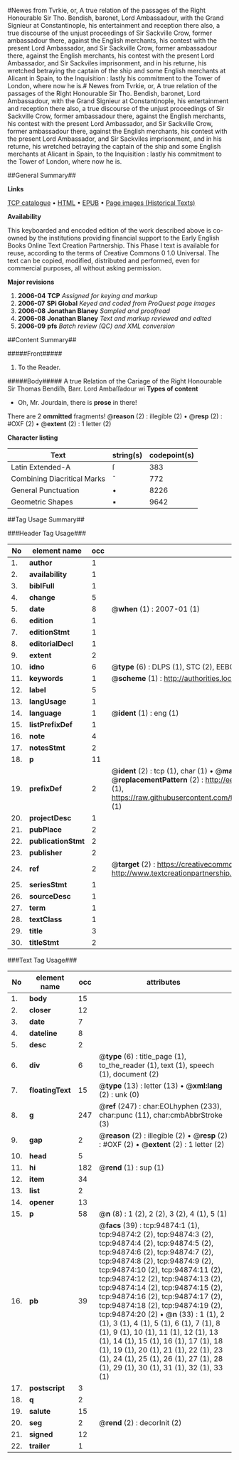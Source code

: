 #Newes from Tvrkie, or, A true relation of the passages of the Right Honourable Sir Tho. Bendish, baronet, Lord Ambassadour, with the Grand Signieur at Constantinople, his entertainment and reception there also, a true discourse of the unjust proceedings of Sir Sackville Crow, former ambassadour there, against the English merchants, his contest with the present Lord Ambassador, and Sir Sackville Crow, former ambassadour there, against the English merchants, his contest with the present Lord Ambassador, and Sir Sackviles imprisonment, and in his returne, his wretched betraying the captain of the ship and some English merchants at Alicant in Spain, to the Inquisition : lastly his commitment to the Tower of London, where now he is.#
Newes from Tvrkie, or, A true relation of the passages of the Right Honourable Sir Tho. Bendish, baronet, Lord Ambassadour, with the Grand Signieur at Constantinople, his entertainment and reception there also, a true discourse of the unjust proceedings of Sir Sackville Crow, former ambassadour there, against the English merchants, his contest with the present Lord Ambassador, and Sir Sackville Crow, former ambassadour there, against the English merchants, his contest with the present Lord Ambassador, and Sir Sackviles imprisonment, and in his returne, his wretched betraying the captain of the ship and some English merchants at Alicant in Spain, to the Inquisition : lastly his commitment to the Tower of London, where now he is.

##General Summary##

**Links**

[TCP catalogue](http://www.ota.ox.ac.uk/tcp/)  • 
[HTML](http://tei.it.ox.ac.uk/tcp/Texts-HTML/free/A50/A50000.html)  • 
[EPUB](http://tei.it.ox.ac.uk/tcp/Texts-EPUB/free/A50/A50000.epub) • 
[Page images (Historical Texts)](https://data.historicaltexts.jisc.ac.uk/view?pubId=eebo-12877284e&pageId=eebo-12877284e-94874-1)

**Availability**

This keyboarded and encoded edition of the
	       work described above is co-owned by the institutions
	       providing financial support to the Early English Books
	       Online Text Creation Partnership. This Phase I text is
	       available for reuse, according to the terms of Creative
	       Commons 0 1.0 Universal. The text can be copied,
	       modified, distributed and performed, even for
	       commercial purposes, all without asking permission.

**Major revisions**

1. __2006-04__ __TCP__ *Assigned for keying and markup*
1. __2006-07__ __SPi Global__ *Keyed and coded from ProQuest page images*
1. __2006-08__ __Jonathan Blaney__ *Sampled and proofread*
1. __2006-08__ __Jonathan Blaney__ *Text and markup reviewed and edited*
1. __2006-09__ __pfs__ *Batch review (QC) and XML conversion*

##Content Summary##

#####Front#####

1. To the Reader.

#####Body#####
A true Relation of the Cariage of the Right Honourable Sir Thomas Bendiſh, Barr. Lord Ambaſſadour wi
**Types of content**

  * Oh, Mr. Jourdain, there is **prose** in there!

There are 2 **ommitted** fragments! 
 @__reason__ (2) : illegible (2)  •  @__resp__ (2) : #OXF (2)  •  @__extent__ (2) : 1 letter (2)

**Character listing**


|Text|string(s)|codepoint(s)|
|---|---|---|
|Latin Extended-A|ſ|383|
|Combining             Diacritical Marks|̄|772|
|General Punctuation|•|8226|
|Geometric Shapes|▪|9642|

##Tag Usage Summary##

###Header Tag Usage###

|No|element name|occ|attributes|
|---|---|---|---|
|1.|__author__|1||
|2.|__availability__|1||
|3.|__biblFull__|1||
|4.|__change__|5||
|5.|__date__|8| @__when__ (1) : 2007-01 (1)|
|6.|__edition__|1||
|7.|__editionStmt__|1||
|8.|__editorialDecl__|1||
|9.|__extent__|2||
|10.|__idno__|6| @__type__ (6) : DLPS (1), STC (2), EEBO-CITATION (1), OCLC (1), VID (1)|
|11.|__keywords__|1| @__scheme__ (1) : http://authorities.loc.gov/ (1)|
|12.|__label__|5||
|13.|__langUsage__|1||
|14.|__language__|1| @__ident__ (1) : eng (1)|
|15.|__listPrefixDef__|1||
|16.|__note__|4||
|17.|__notesStmt__|2||
|18.|__p__|11||
|19.|__prefixDef__|2| @__ident__ (2) : tcp (1), char (1)  •  @__matchPattern__ (2) : ([0-9\-]+):([0-9IVX]+) (1), (.+) (1)  •  @__replacementPattern__ (2) : http://eebo.chadwyck.com/downloadtiff?vid=$1&page=$2 (1), https://raw.githubusercontent.com/textcreationpartnership/Texts/master/tcpchars.xml#$1 (1)|
|20.|__projectDesc__|1||
|21.|__pubPlace__|2||
|22.|__publicationStmt__|2||
|23.|__publisher__|2||
|24.|__ref__|2| @__target__ (2) : https://creativecommons.org/publicdomain/zero/1.0/ (1), http://www.textcreationpartnership.org/docs/. (1)|
|25.|__seriesStmt__|1||
|26.|__sourceDesc__|1||
|27.|__term__|1||
|28.|__textClass__|1||
|29.|__title__|3||
|30.|__titleStmt__|2||


###Text Tag Usage###

|No|element name|occ|attributes|
|---|---|---|---|
|1.|__body__|15||
|2.|__closer__|12||
|3.|__date__|7||
|4.|__dateline__|8||
|5.|__desc__|2||
|6.|__div__|6| @__type__ (6) : title_page (1), to_the_reader (1), text (1), speech (1), document (2)|
|7.|__floatingText__|15| @__type__ (13) : letter (13)  •  @__xml:lang__ (2) : unk (0)|
|8.|__g__|247| @__ref__ (247) : char:EOLhyphen (233), char:punc (11), char:cmbAbbrStroke (3)|
|9.|__gap__|2| @__reason__ (2) : illegible (2)  •  @__resp__ (2) : #OXF (2)  •  @__extent__ (2) : 1 letter (2)|
|10.|__head__|5||
|11.|__hi__|182| @__rend__ (1) : sup (1)|
|12.|__item__|34||
|13.|__list__|2||
|14.|__opener__|13||
|15.|__p__|58| @__n__ (8) : 1 (2), 2 (2), 3 (2), 4 (1), 5 (1)|
|16.|__pb__|39| @__facs__ (39) : tcp:94874:1 (1), tcp:94874:2 (2), tcp:94874:3 (2), tcp:94874:4 (2), tcp:94874:5 (2), tcp:94874:6 (2), tcp:94874:7 (2), tcp:94874:8 (2), tcp:94874:9 (2), tcp:94874:10 (2), tcp:94874:11 (2), tcp:94874:12 (2), tcp:94874:13 (2), tcp:94874:14 (2), tcp:94874:15 (2), tcp:94874:16 (2), tcp:94874:17 (2), tcp:94874:18 (2), tcp:94874:19 (2), tcp:94874:20 (2)  •  @__n__ (33) : 1 (1), 2 (1), 3 (1), 4 (1), 5 (1), 6 (1), 7 (1), 8 (1), 9 (1), 10 (1), 11 (1), 12 (1), 13 (1), 14 (1), 15 (1), 16 (1), 17 (1), 18 (1), 19 (1), 20 (1), 21 (1), 22 (1), 23 (1), 24 (1), 25 (1), 26 (1), 27 (1), 28 (1), 29 (1), 30 (1), 31 (1), 32 (1), 33 (1)|
|17.|__postscript__|3||
|18.|__q__|2||
|19.|__salute__|15||
|20.|__seg__|2| @__rend__ (2) : decorInit (2)|
|21.|__signed__|12||
|22.|__trailer__|1||
